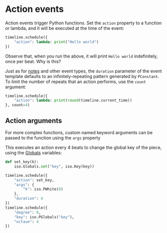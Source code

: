 # Action events

Action events trigger Python functions. Set the `action` property to a function or lambda, and it will be executed at the time of the event:

```python
timeline.schedule({
    "action": lambda: print("Hello world")
})
```

Observe that, when you run the above, it will print `Hello world` indefinitely, once per beat. Why is this?

Just as for [notes](note.md) and other event types, the `duration` parameter of the event template defaults to an infinitely-repeating pattern generated by `PConstant`. To limit the number of repeats that an action performs, use the `count` argument:

```python
timeline.schedule({
    "action": lambda: print(round(timeline.current_time))
}, count=4)
```

## Action arguments

For more complex functions, custom named keyword arguments can be passed to the function using the `args` property

This executes an action every 4 beats to change the global key of the piece, using the [Globals](/patterns/#globals) variables:  

```python
def set_key(k):
    iso.Globals.set("key", iso.Key(key))

timeline.schedule({
    "action": set_key,
    "args": {
        "k": iso.PWhite(8)
    },
    "duration": 4
})
timeline.schedule({
    "degree": 0,
    "key": iso.PGlobals("key"),
    "octave": 4
})
```

